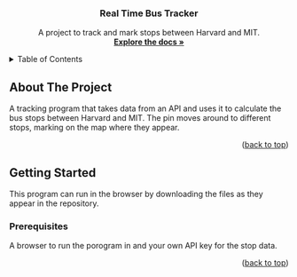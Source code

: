 <h3 align="center">Real Time Bus Tracker</h3>

  <p align="center">
    A project to track and mark stops between Harvard and MIT.
    <br />
    <a href="https://github.com/ArchangeLillith/Real-Time-Bus-Tracker"><strong>Explore the docs »</strong></a>
    <br />
  </p>
</div>



<!-- TABLE OF CONTENTS -->
<details>
  <summary>Table of Contents</summary>
  <ol>
    <li>
      <a href="#about-the-project">About The Project</a>
    </li>
    <li>
      <a href="#getting-started">Getting Started</a>
      <ul>
        <li><a href="#prerequisites">Prerequisites</a></li>
      </ul>
    </li>
  </ol>
</details>



<!-- ABOUT THE PROJECT -->
## About The Project

A tracking program that takes data from an API and uses it to calculate the bus stops between Harvard and MIT. The pin moves around to different stops, marking on the map where they appear. 
<p align="right">(<a href="#readme-top">back to top</a>)</p>


<!-- GETTING STARTED -->
## Getting Started

This program can run in the browser by downloading the files as they appear in the repository. 

### Prerequisites

A browser to run the porogram in and your own API key for the stop data.

<p align="right">(<a href="#readme-top">back to top</a>)</p>

